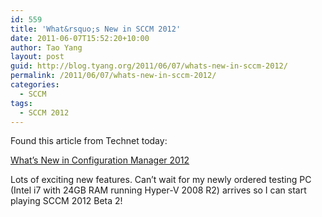 ```yaml
---
id: 559
title: 'What&rsquo;s New in SCCM 2012'
date: 2011-06-07T15:52:20+10:00
author: Tao Yang
layout: post
guid: http://blog.tyang.org/2011/06/07/whats-new-in-sccm-2012/
permalink: /2011/06/07/whats-new-in-sccm-2012/
categories:
  - SCCM
tags:
  - SCCM 2012
---
```

Found this article from Technet today:

<a href="http://technet.microsoft.com/en-us/library/gg699359.aspx">What’s New in Configuration Manager 2012</a>

Lots of exciting new features. Can’t wait for my newly ordered testing PC (Intel i7 with 24GB RAM running Hyper-V 2008 R2) arrives so I can start playing SCCM 2012 Beta 2!